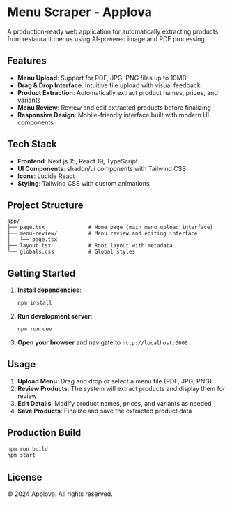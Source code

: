 # Menu Scraper - Applova

A production-ready web application for automatically extracting products from restaurant menus using AI-powered image and PDF processing.

## Features

- **Menu Upload**: Support for PDF, JPG, PNG files up to 10MB
- **Drag & Drop Interface**: Intuitive file upload with visual feedback
- **Product Extraction**: Automatically extract product names, prices, and variants
- **Menu Review**: Review and edit extracted products before finalizing
- **Responsive Design**: Mobile-friendly interface built with modern UI components

## Tech Stack

- **Frontend**: Next.js 15, React 19, TypeScript
- **UI Components**: shadcn/ui components with Tailwind CSS
- **Icons**: Lucide React
- **Styling**: Tailwind CSS with custom animations

## Project Structure

```
app/
├── page.tsx              # Home page (main menu upload interface)
├── menu-review/          # Menu review and editing interface
│   └── page.tsx
├── layout.tsx            # Root layout with metadata
└── globals.css           # Global styles
```

## Getting Started

1. **Install dependencies**:
   ```bash
   npm install
   ```

2. **Run development server**:
   ```bash
   npm run dev
   ```

3. **Open your browser** and navigate to `http://localhost:3000`

## Usage

1. **Upload Menu**: Drag and drop or select a menu file (PDF, JPG, PNG)
2. **Review Products**: The system will extract products and display them for review
3. **Edit Details**: Modify product names, prices, and variants as needed
4. **Save Products**: Finalize and save the extracted product data

## Production Build

```bash
npm run build
npm start
```

## License

© 2024 Applova. All rights reserved. 
